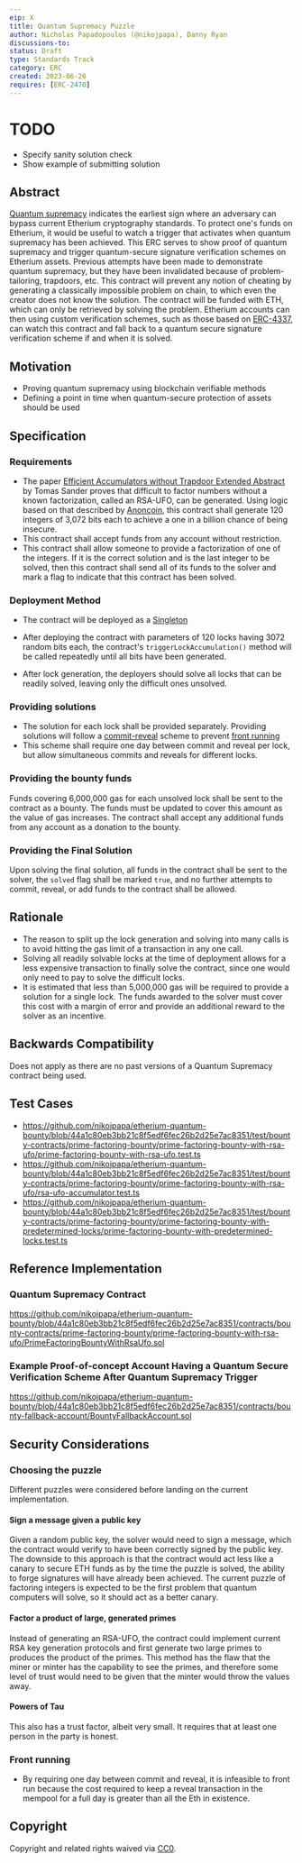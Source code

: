 ```yaml
---
eip: X
title: Quantum Supremacy Puzzle
author: Nicholas Papadopoulos (@nikojpapa), Danny Ryan 
discussions-to: 
status: Draft
type: Standards Track
category: ERC
created: 2023-06-26
requires: [ERC-2470]
---
```


# TODO
- Specify sanity solution check
- Show example of submitting solution

## Abstract

[Quantum supremacy](https://en.wikipedia.org/wiki/Quantum_supremacy) indicates the earliest sign where an adversary can bypass current Etherium cryptography standards. To protect one's funds on Etherium, it would be useful to watch a trigger that activates when quantum supremacy has been achieved.
This ERC serves to show proof of quantum supremacy and trigger quantum-secure signature verification schemes on Etherium assets. Previous attempts have been made to demonstrate quantum supremacy, but they have been invalidated because of problem-tailoring, trapdoors, etc. This contract will prevent any notion of cheating by generating a classically impossible problem on chain, to which even the creator does not know the solution. The contract will be funded with ETH, which can only be retrieved by solving the problem.
Etherium accounts can then using custom verification schemes, such as those based on [ERC-4337](./eip-4337.md), can watch this contract and fall back to a quantum secure signature verification scheme if and when it is solved. 

## Motivation

- Proving quantum supremacy using blockchain verifiable methods
- Defining a point in time when quantum-secure protection of assets should be used

## Specification

### Requirements

- The paper [
  Efficient Accumulators without Trapdoor Extended Abstract](https://link.springer.com/chapter/10.1007/978-3-540-47942-0_21) by Tomas Sander proves that difficult to factor numbers without a known factorization, called an RSA-UFO, can be generated. Using logic based on that described by [Anoncoin](https://anoncoin.github.io/RSA_UFO/), this contract shall generate 120 integers of 3,072 bits each to achieve a one in a billion chance of being insecure.
- This contract shall accept funds from any account without restriction.
- This contract shall allow someone to provide a factorization of one of the integers. If it is the correct solution and is the last integer to be solved, then this contract shall send all of its funds to the solver and mark a flag to indicate that this contract has been solved.

### Deployment Method

- The contract will be deployed as a [Singleton][ERC-2470]

- After deploying the contract with parameters of 120 locks having 3072 random bits each, the contract's `triggerLockAccumulation()` method will be called repeatedly until all bits have been generated.

- After lock generation, the deployers should solve all locks that can be readily solved, leaving only the difficult ones unsolved.

### Providing solutions

- The solution for each lock shall be provided separately. Providing solutions will follow a [commit-reveal](https://medium.com/swlh/exploring-commit-reveal-schemes-on-ethereum-c4ff5a777db8) scheme to prevent [front running](https://solidity-by-example.org/hacks/front-running/.)
- This scheme shall require one day between commit and reveal per lock, but allow simultaneous commits and reveals for different locks.

### Providing the bounty funds

Funds covering 6,000,000 gas for each unsolved lock shall be sent to the contract as a bounty. The funds must be updated to cover this amount as the value of gas increases.
The contract shall accept any additional funds from any account as a donation to the bounty.

### Providing the Final Solution

Upon solving the final solution, all funds in the contract shall be sent to the solver, the `solved` flag shall be marked `true`, and no further attempts to commit, reveal, or add funds to the contract shall be allowed.

## Rationale

- The reason to split up the lock generation and solving into many calls is to avoid hitting the gas limit of a transaction in any one call.
- Solving all readily solvable locks at the time of deployment allows for a less expensive transaction to finally solve the contract, since one would only need to pay to solve the difficult locks.
- It is estimated that less than 5,000,000 gas will be required to provide a solution for a single lock. The funds awarded to the solver must cover this cost with a margin of error and provide an additional reward to the solver as an incentive.

## Backwards Compatibility

Does not apply as there are no past versions of a Quantum Supremacy contract being used.

## Test Cases

- https://github.com/nikojpapa/etherium-quantum-bounty/blob/44a1c80eb3bb21c8f5edf6fec26b2d25e7ac8351/test/bounty-contracts/prime-factoring-bounty/prime-factoring-bounty-with-rsa-ufo/prime-factoring-bounty-with-rsa-ufo.test.ts
- https://github.com/nikojpapa/etherium-quantum-bounty/blob/44a1c80eb3bb21c8f5edf6fec26b2d25e7ac8351/test/bounty-contracts/prime-factoring-bounty/prime-factoring-bounty-with-rsa-ufo/rsa-ufo-accumulator.test.ts
- https://github.com/nikojpapa/etherium-quantum-bounty/blob/44a1c80eb3bb21c8f5edf6fec26b2d25e7ac8351/test/bounty-contracts/prime-factoring-bounty/prime-factoring-bounty-with-predetermined-locks/prime-factoring-bounty-with-predetermined-locks.test.ts

## Reference Implementation

### Quantum Supremacy Contract
https://github.com/nikojpapa/etherium-quantum-bounty/blob/44a1c80eb3bb21c8f5edf6fec26b2d25e7ac8351/contracts/bounty-contracts/prime-factoring-bounty/prime-factoring-bounty-with-rsa-ufo/PrimeFactoringBountyWithRsaUfo.sol

### Example Proof-of-concept Account Having a Quantum Secure Verification Scheme After Quantum Supremacy Trigger
https://github.com/nikojpapa/etherium-quantum-bounty/blob/44a1c80eb3bb21c8f5edf6fec26b2d25e7ac8351/contracts/bounty-fallback-account/BountyFallbackAccount.sol

## Security Considerations
### Choosing the puzzle
Different puzzles were considered before landing on the current implementation.

#### Sign a message given a public key
Given a random public key, the solver would need to sign a message, which the contract would verify to have been correctly signed by the public key. The downside to this approach is that the contract would act less like a canary to secure ETH funds as by the time the puzzle is solved, the ability to forge signatures will have already been achieved. The current puzzle of factoring integers is expected to be the first problem that quantum computers will solve, so it should act as a better canary.

#### Factor a product of large, generated primes
Instead of generating an RSA-UFO, the contract could implement current RSA key generation protocols and first generate two large primes to produces the product of the primes. This method has the flaw that the miner or minter has the capability to see the primes, and therefore some level of trust would need to be given that the minter would throw the values away.

#### Powers of Tau
This also has a trust factor, albeit very small. It requires that at least one person in the party is honest.


### Front running
- By requiring one day between commit and reveal, it is infeasible to front run because the cost required to keep a reveal transaction in the mempool for a full day is greater than all the Eth in existence.


## Copyright
Copyright and related rights waived via [CC0](../LICENSE.md).

[ERC-2470]: ./eip-2470.md
